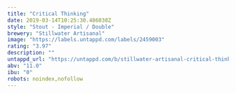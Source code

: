 ```yaml
---
title: "Critical Thinking"
date: 2019-03-14T10:25:30.486038Z
style: "Stout - Imperial / Double"
brewery: "Stillwater Artisanal"
image: "https://labels.untappd.com/labels/2459003"
rating: "3.97"
description: ""
untappd_url: "https://untappd.com/b/stillwater-artisanal-critical-thinking/2459003"
abv: "11.0"
ibu: "0"
robots: noindex,nofollow
---
```

